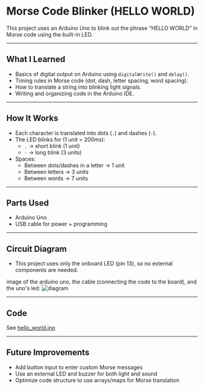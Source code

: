 # Morse Code Blinker (HELLO WORLD)

This project uses an Arduino Uno to blink out the phrase “HELLO WORLD” in Morse code using the built-in LED.

---

## What I Learned
- Basics of digital output on Arduino using `digitalWrite()` and `delay()`.
- Timing rules in Morse code (dot, dash, letter spacing, word spacing).
- How to translate a string into blinking light signals.
- Writing and organizing code in the Arduino IDE.

---

## How It Works
- Each character is translated into dots (`.`) and dashes (`-`).
- The LED blinks for (1 unit = 200ms):
  - `.` → short blink (1 unit)
  - `-` → long blink (3 units)
- Spaces:
  - Between dots/dashes in a letter → 1 unit
  - Between letters → 3 units
  - Between words → 7 units

---

## Parts Used
- Arduino Uno
- USB cable for power + programming

---

## Circuit Diagram
- This project uses only the onboard LED (pin 13), so no external components are needed.

image of the arduino uno, the cable (connecting the code to the board), and the uno's led:
![diagram](https://github.com/user-attachments/assets/151c123b-a185-4483-abf7-c033dcf569c0)

---

## Code
See [hello_world.ino](hello_world.ino)

---

## Future Improvements
- Add button input to enter custom Morse messages
- Use an external LED and buzzer for both light and sound
- Optimize code structure to use arrays/maps for Morse translation

